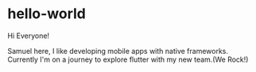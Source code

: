 # hello-world

Hi Everyone!

Samuel here, I like developing mobile apps with native frameworks.
Currently I'm on a journey to explore flutter with my new team.(We Rock!)
